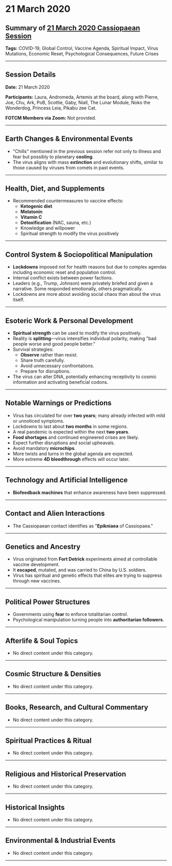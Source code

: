 # 21 March 2020

## Summary of [21 March 2020 Cassiopaean Session](https://cassiopaea.org/forum/threads/session-21-march-2020.48488/#post-845115)

**Tags:** COVID-19, Global Control, Vaccine Agenda, Spiritual Impact, Virus Mutations, Economic Reset, Psychological Consequences, Future Crises

---


## Session Details

**Date:** 21 March 2020

**Participants:** Laura, Andromeda, Artemis at the board, along with Pierre, Joe, Chu, Ark, PoB, Scottie, Gaby, Niall, The Lunar Module, Noko the Wonderdog, Princess Leia, Pikabu zee Cat.

**FOTCM Members via Zoom:** Not provided.

---


## Earth Changes & Environmental Events

- "Chills" mentioned in the previous session refer not only to illness and fear but possibly to planetary **cooling**.
- The virus aligns with mass **extinction** and evolutionary shifts, similar to those caused by viruses from comets in past events.

---


## Health, Diet, and Supplements

- Recommended countermeasures to vaccine effects:
    - **Ketogenic diet**
    - **Melatonin**
    - **Vitamin C**
    - **Detoxification** (NAC, sauna, etc.)
    - Knowledge and willpower
    - Spiritual strength to modify the virus positively

---


## Control System & Sociopolitical Manipulation

- **Lockdowns** imposed not for health reasons but due to complex agendas including economic reset and population control.
- Internal conflict exists between power factions.
- Leaders (e.g., Trump, Johnson) were privately briefed and given a narrative. Some responded emotionally, others pragmatically.
- Lockdowns are more about avoiding social chaos than about the virus itself.

---


## Esoteric Work & Personal Development

- **Spiritual strength** can be used to modify the virus positively.
- Reality is **splitting**—virus intensifies individual polarity, making "bad people worse and good people better."
- Survival strategies:
    - **Observe** rather than resist.
    - Share truth carefully.
    - Avoid unnecessary confrontations.
    - Prepare for disruptions.
- The virus can alter DNA, potentially enhancing receptivity to cosmic information and activating beneficial codons.

---


## Notable Warnings or Predictions

- Virus has circulated for over **two years**; many already infected with mild or unnoticed symptoms.
- Lockdowns to last about **two months** in some regions.
- A real pandemic is expected within the next **two years**.
- **Food shortages** and continued engineered crises are likely.
- Expect further disruptions and social upheavals.
- Avoid mandatory **microchips**.
- More twists and turns in the global agenda are expected.
- More extreme **4D bleedthrough** effects will occur later.

---


## Technology and Artificial Intelligence

- **Biofeedback machines** that enhance awareness have been suppressed.

---


## Contact and Alien Interactions

- The Cassiopaean contact identifies as "**Epikniaea** of Cassiopaea."

---


## Genetics and Ancestry

- Virus originated from **Fort Detrick** experiments aimed at controllable vaccine development.
- It **escaped**, mutated, and was carried to China by U.S. soldiers.
- Virus has spiritual and genetic effects that elites are trying to suppress through new vaccines.

---


## Political Power Structures

- Governments using **fear** to enforce totalitarian control.
- Psychological manipulation turning people into **authoritarian followers**.

---



## Afterlife & Soul Topics

- No direct content under this category.

---


## Cosmic Structure & Densities

- No direct content under this category.

---


## Books, Research, and Cultural Commentary

- No direct content under this category.

---


## Spiritual Practices & Ritual

- No direct content under this category.

---


## Religious and Historical Preservation

- No direct content under this category.

---


## Historical Insights

- No direct content under this category.

---


## Environmental & Industrial Events

- No direct content under this category.

---


